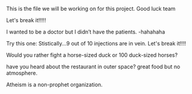 This is the file we will be working on for this project. Good luck team

Let's break it!!!!!

I wanted to be a doctor but I didn’t have the patients.
-hahahaha

Try this one: Stistically...9 out of 10 injections are in vein.
Let's break it!!!!

Would you rather fight a horse-sized duck or 100 duck-sized horses?

have you heard about the restaurant in outer space? great food but no atmosphere.

Atheism is a non-prophet organization.
